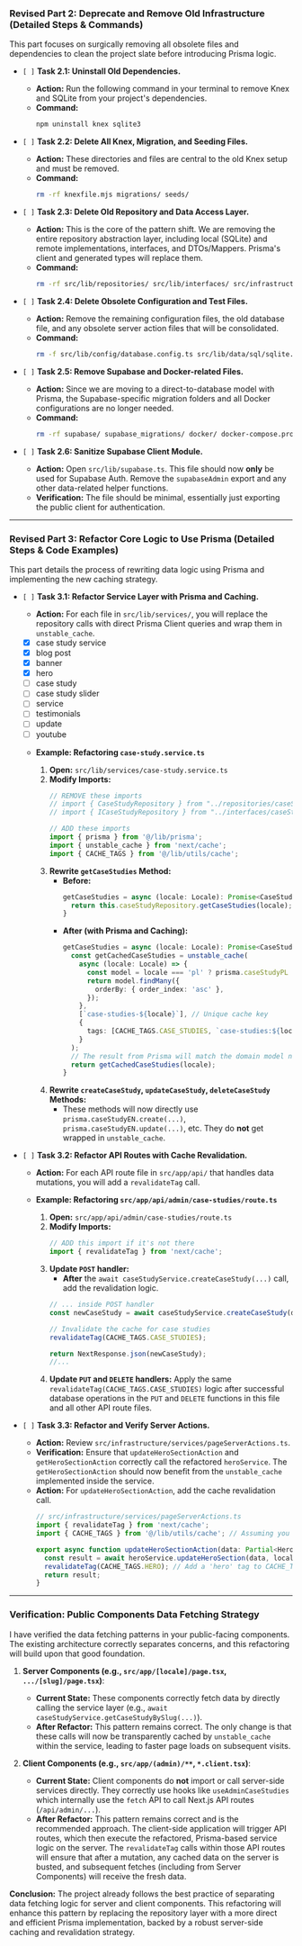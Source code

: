 ### **Revised Part 2: Deprecate and Remove Old Infrastructure (Detailed Steps & Commands)**

This part focuses on surgically removing all obsolete files and dependencies to clean the project slate before introducing Prisma logic.

*   `[ ]` **Task 2.1: Uninstall Old Dependencies.**
    *   **Action:** Run the following command in your terminal to remove Knex and SQLite from your project's dependencies.
    *   **Command:**
        ```bash
        npm uninstall knex sqlite3
        ```

*   `[ ]` **Task 2.2: Delete All Knex, Migration, and Seeding Files.**
    *   **Action:** These directories and files are central to the old Knex setup and must be removed.
    *   **Command:**
        ```bash
        rm -rf knexfile.mjs migrations/ seeds/
        ```

*   `[ ]` **Task 2.3: Delete Old Repository and Data Access Layer.**
    *   **Action:** This is the core of the pattern shift. We are removing the entire repository abstraction layer, including local (SQLite) and remote implementations, interfaces, and DTOs/Mappers. Prisma's client and generated types will replace them.
    *   **Command:**
        ```bash
        rm -rf src/lib/repositories/ src/lib/interfaces/ src/infrastructure/dto/ src/infrastructure/mappers/
        ```

*   `[ ]` **Task 2.4: Delete Obsolete Configuration and Test Files.**
    *   **Action:** Remove the remaining configuration files, the old database file, and any obsolete server action files that will be consolidated.
    *   **Command:**
        ```bash
        rm -f src/lib/config/database.config.ts src/lib/data/sql/sqlite.db test_db.mjs src/lib/server-actions/casestudy.actions.ts
        ```

*   `[ ]` **Task 2.5: Remove Supabase and Docker-related Files.**
    *   **Action:** Since we are moving to a direct-to-database model with Prisma, the Supabase-specific migration folders and all Docker configurations are no longer needed.
    *   **Command:**
        ```bash
        rm -rf supabase/ supabase_migrations/ docker/ docker-compose.proxy.yml Dockerfile.proxy
        ```

*   `[ ]` **Task 2.6: Sanitize Supabase Client Module.**
    *   **Action:** Open `src/lib/supabase.ts`. This file should now **only** be used for Supabase Auth. Remove the `supabaseAdmin` export and any other data-related helper functions.
    *   **Verification:** The file should be minimal, essentially just exporting the public client for authentication.

---

### **Revised Part 3: Refactor Core Logic to Use Prisma (Detailed Steps & Code Examples)**

This part details the process of rewriting data logic using Prisma and implementing the new caching strategy.

*   `[ ]` **Task 3.1: Refactor Service Layer with Prisma and Caching.**
    *   **Action:** For each file in `src/lib/services/`, you will replace the repository calls with direct Prisma Client queries and wrap them in `unstable_cache`.

    - [x] case study service
     - [x] blog post
      - [x] banner
      - [x] hero
      - [ ] case study
      - [ ] case study slider
      - [ ] service 
      - [ ] testimonials
      - [ ] update 
      - [ ] youtube

    *   **Example: Refactoring `case-study.service.ts`**

        1.  **Open:** `src/lib/services/case-study.service.ts`
        2.  **Modify Imports:**
            ```typescript
            // REMOVE these imports
            // import { CaseStudyRepository } from "../repositories/caseStudy.repository"
            // import { ICaseStudyRepository } from "../interfaces/caseStudyRepository.interface"

            // ADD these imports
            import { prisma } from '@/lib/prisma';
            import { unstable_cache } from 'next/cache';
            import { CACHE_TAGS } from '@/lib/utils/cache';
            ```
        3.  **Rewrite `getCaseStudies` Method:**
            *   **Before:**
                ```typescript
                getCaseStudies = async (locale: Locale): Promise<CaseStudy[]> => {
                  return this.caseStudyRepository.getCaseStudies(locale);
                }
                ```
            *   **After (with Prisma and Caching):**
                ```typescript
                getCaseStudies = async (locale: Locale): Promise<CaseStudy[]> => {
                  const getCachedCaseStudies = unstable_cache(
                    async (locale: Locale) => {
                      const model = locale === 'pl' ? prisma.caseStudyPL : prisma.caseStudyEN;
                      return model.findMany({
                        orderBy: { order_index: 'asc' },
                      });
                    },
                    [`case-studies-${locale}`], // Unique cache key
                    {
                      tags: [CACHE_TAGS.CASE_STUDIES, `case-studies:${locale}`], // Tags for revalidation
                    }
                  );
                  // The result from Prisma will match the domain model now, so no mapping is needed.
                  return getCachedCaseStudies(locale);
                }
                ```
        4.  **Rewrite `createCaseStudy`, `updateCaseStudy`, `deleteCaseStudy` Methods:**
            *   These methods will now directly use `prisma.caseStudyEN.create(...)`, `prisma.caseStudyEN.update(...)`, etc. They do **not** get wrapped in `unstable_cache`.

*   `[ ]` **Task 3.2: Refactor API Routes with Cache Revalidation.**
    *   **Action:** For each API route file in `src/app/api/` that handles data mutations, you will add a `revalidateTag` call.

    *   **Example: Refactoring `src/app/api/admin/case-studies/route.ts`**

        1.  **Open:** `src/app/api/admin/case-studies/route.ts`
        2.  **Modify Imports:**
            ```typescript
            // ADD this import if it's not there
            import { revalidateTag } from 'next/cache';
            ```
        3.  **Update `POST` handler:**
            *   **After** the `await caseStudyService.createCaseStudy(...)` call, add the revalidation logic.
            ```typescript
            // ... inside POST handler
            const newCaseStudy = await caseStudyService.createCaseStudy(data, locale);

            // Invalidate the cache for case studies
            revalidateTag(CACHE_TAGS.CASE_STUDIES);

            return NextResponse.json(newCaseStudy);
            //...
            ```
        4.  **Update `PUT` and `DELETE` handlers:** Apply the same `revalidateTag(CACHE_TAGS.CASE_STUDIES)` logic after successful database operations in the `PUT` and `DELETE` functions in this file and all other API route files.

*   `[ ]` **Task 3.3: Refactor and Verify Server Actions.**
    *   **Action:** Review `src/infrastructure/services/pageServerActions.ts`.
    *   **Verification:** Ensure that `updateHeroSectionAction` and `getHeroSectionAction` correctly call the refactored `heroService`. The `getHeroSectionAction` should now benefit from the `unstable_cache` implemented inside the service.
    *   **Action:** For `updateHeroSectionAction`, add the cache revalidation call.
        ```typescript
        // src/infrastructure/services/pageServerActions.ts
        import { revalidateTag } from 'next/cache';
        import { CACHE_TAGS } from '@/lib/utils/cache'; // Assuming you create a HERO tag

        export async function updateHeroSectionAction(data: Partial<HeroModel>, locale: string) {
          const result = await heroService.updateHeroSection(data, locale);
          revalidateTag(CACHE_TAGS.HERO); // Add a 'hero' tag to CACHE_TAGS
          return result;
        }
        ```

---

### **Verification: Public Components Data Fetching Strategy**

I have verified the data fetching patterns in your public-facing components. The existing architecture correctly separates concerns, and this refactoring will build upon that good foundation.

1.  **Server Components (e.g., `src/app/[locale]/page.tsx`, `.../[slug]/page.tsx`)**:
    *   **Current State:** These components correctly fetch data by directly calling the service layer (e.g., `await caseStudyService.getCaseStudyBySlug(...)`).
    *   **After Refactor:** This pattern remains correct. The only change is that these calls will now be transparently cached by `unstable_cache` within the service, leading to faster page loads on subsequent visits.

2.  **Client Components (e.g., `src/app/(admin)/**`, `*.client.tsx`)**:
    *   **Current State:** Client components do **not** import or call server-side services directly. They correctly use hooks like `useAdminCaseStudies` which internally use the `fetch` API to call Next.js API routes (`/api/admin/...`).
    *   **After Refactor:** This pattern remains correct and is the recommended approach. The client-side application will trigger API routes, which then execute the refactored, Prisma-based service logic on the server. The `revalidateTag` calls within those API routes will ensure that after a mutation, any cached data on the server is busted, and subsequent fetches (including from Server Components) will receive the fresh data.

**Conclusion:** The project already follows the best practice of separating data fetching logic for server and client components. This refactoring will enhance this pattern by replacing the repository layer with a more direct and efficient Prisma implementation, backed by a robust server-side caching and revalidation strategy.